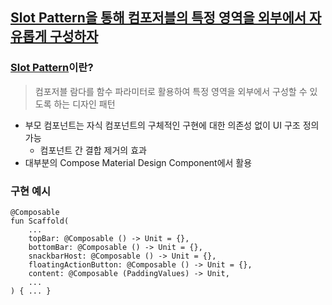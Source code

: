 ## [Slot Pattern을 통해 컴포저블의 특정 영역을 외부에서 자유롭게 구성하자](https://speakerdeck.com/wisemuji/songdo-compose-ui-johab-simhwa?slide=17)
### [Slot Pattern](https://developer.android.com/develop/ui/compose/layouts/basics#slot-based-layouts)이란?
> 컴포저블 람다를 함수 파라미터로 활용하여 특정 영역을 외부에서 구성할 수 있도록 하는 디자인 패턴
- 부모 컴포넌트는 자식 컴포넌트의 구체적인 구현에 대한 의존성 없이 UI 구조 정의 가능
  - 컴포넌트 간 결합 제거의 효과
- 대부분의 Compose Material Design Component에서 활용
### 구현 예시
```
@Composable
fun Scaffold(
    ...
    topBar: @Composable () -> Unit = {},
    bottomBar: @Composable () -> Unit = {},
    snackbarHost: @Composable () -> Unit = {},
    floatingActionButton: @Composable () -> Unit = {},
    content: @Composable (PaddingValues) -> Unit,
    ...
) { ... }
```
